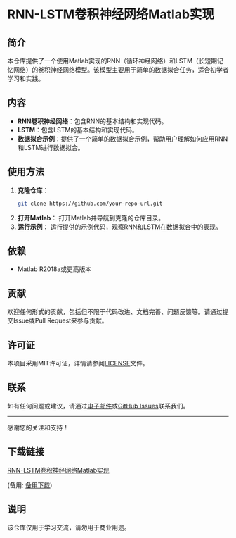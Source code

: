 # RNN-LSTM卷积神经网络Matlab实现

## 简介
本仓库提供了一个使用Matlab实现的RNN（循环神经网络）和LSTM（长短期记忆网络）的卷积神经网络模型。该模型主要用于简单的数据拟合任务，适合初学者学习和实践。

## 内容
- **RNN卷积神经网络**：包含RNN的基本结构和实现代码。
- **LSTM**：包含LSTM的基本结构和实现代码。
- **数据拟合示例**：提供了一个简单的数据拟合示例，帮助用户理解如何应用RNN和LSTM进行数据拟合。

## 使用方法
1. **克隆仓库**：
   ```bash
   git clone https://github.com/your-repo-url.git
   ```
2. **打开Matlab**：
   打开Matlab并导航到克隆的仓库目录。
3. **运行示例**：
   运行提供的示例代码，观察RNN和LSTM在数据拟合中的表现。

## 依赖
- Matlab R2018a或更高版本

## 贡献
欢迎任何形式的贡献，包括但不限于代码改进、文档完善、问题反馈等。请通过提交Issue或Pull Request来参与贡献。

## 许可证
本项目采用MIT许可证，详情请参阅[LICENSE](LICENSE)文件。

## 联系
如有任何问题或建议，请通过[电子邮件](mailto:your-email@example.com)或[GitHub Issues](https://github.com/your-repo-url/issues)联系我们。

---
感谢您的关注和支持！

## 下载链接
[RNN-LSTM卷积神经网络Matlab实现](https://pan.quark.cn/s/783a540aaeb3) 

(备用: [备用下载](https://pan.baidu.com/s/1wRmvFNaLG2FDac3KI38AtQ?pwd=1234))

## 说明

该仓库仅用于学习交流，请勿用于商业用途。
